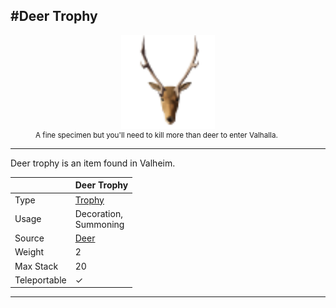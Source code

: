 <meta property="og:title" content="Deer Trophy - MoreValheim" /><meta property="og:type" content="website" /><meta property="og:image" content="/assets/deer_trophy.png" /><meta property="og:description" content="Deer Trophy is an item found in Valheim." /><meta name="theme-color" content="#546D78"><meta name="twitter:card" content="summary_large_image">
#Deer Trophy
-------------
<style>img {width:30px;}.tb {width:150px;display: block;margin-left: auto;margin-right: auto;}</style>

<style>.md-typeset table:not([class]) th:not([align]) {min-width:unset!important;}</style>
<figure><img src="/assets/deer_trophy.png" class="tb" /><figcaption><small>A fine specimen but you'll need to kill more than deer to enter Valhalla.</small></figcaption></figure>

-------------

Deer trophy is an item found in Valheim.

|        | Deer Trophy              |
| ----------- | ------------------------------------ |
| Type | [Trophy](../../types/trophy)
| Usage | Decoration,<br>Summoning<br>
| Source | [Deer](../../creatures/deer)
| Weight | 2 |
| Max Stack | 20 |
| Teleportable | ✓


-------------